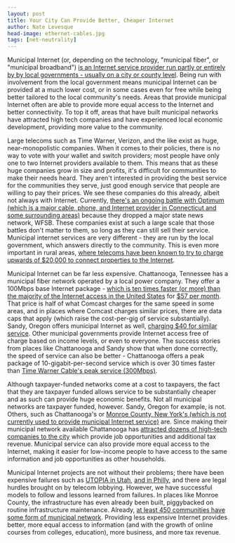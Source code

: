 ```yaml
---
layout: post
title: Your City Can Provide Better, Cheaper Internet
author: Nate Levesque
head-image: ethernet-cables.jpg
tags: [net-neutrality]
---
```


Municipal Internet (or, depending on the technology, "municipal fiber", or "municipal broadband") [is an Internet service provider run partly or entirely by by local governments - usually on a city or county level](https://en.wikipedia.org/wiki/Municipal_broadband). Being run with involvement from the local government means municipal Internet can be provided at a much lower cost, or in some cases even for free while being better tailored to the local community's needs. Areas that provide municipal Internet often are able to provide more equal access to the Internet and better connectivity. To top it off, areas that have built municipal networks have attracted high tech companies and have experienced local economic development, providing more value to the community.

Large telecoms such as Time Warner, Verizon, and the like exist as huge, near-monopolistic companies. When it comes to their policies, there is no way to vote with your wallet and switch providers; most people have only one to two Internet providers available to them. This means that as these huge companies grow in size and profits, it's difficult for communities to make their needs heard. They aren't interested in providing the best service for the communities they serve, just good enough service that people are willing to pay their prices. We see these companies do this already, albeit not always with Internet. Currently, [there's an ongoing battle with Optimum (which is a major cable, phone, and Internet provider in Connecticut and some surrounding areas)](https://consumerist.com/2017/01/18/cable-company-cant-reach-agreement-with-cbs-tells-customers-to-go-stream-it-instead/) because they dropped a major state news network, WFSB. These companies exist at such a large scale that those battles don't matter to them, so long as they can still sell their service. Municipal internet services are very different - they are run by the local government, which answers directly to the community. This is even more important in rural areas, [where telecoms have been known to try to charge upwards of $20,000 to connect properties to the Internet](https://arstechnica.com/information-technology/2014/11/one-mans-failed-quest-to-buy-wired-internet-from-twc-or-verizon/).

Municipal Internet can be far less expensive. Chattanooga, Tennessee has a municipal fiber network operated by a local power company. They offer a 100Mbps base Internet package - [which is ten times faster (or more) than the majority of the Internet access in the United States](https://www.akamai.com/us/en/multimedia/documents/state-of-the-internet/akamai-state-of-the-internet-report-q3-2015.pdf) for [$57 per month](https://epb.com/home-store/internet). That price is half of what Comcast charges for the same speed in some areas, and in places where Comcast charges similar prices, there are data caps that apply (which raise the cost-per-gig of service substantially). Sandy, Oregon offers municipal Internet as well, [charging $40 for similar service](https://arstechnica.com/business/2015/08/how-a-small-city-offers-60-gigabit-fiber-with-no-taxpayer-subsidies/). Other municipal governments provide Internet access free of charge based on income levels, or even to everyone. The success stories from places like Chattanooga and Sandy show that when done correctly, the speed of service can also be better - Chattanooga offers a peak package of 10-gigabit-per-second service which is over 30 times faster than [Time Warner Cable's peak service (300Mbps)](http://www.timewarnercable.com/en/plans-packages/internet/internet-service-plans.html).

Although taxpayer-funded networks come at a cost to taxpayers, the fact that they are taxpayer funded allows service to be substantially cheaper and as such can provide huge economic benefits. Not all municipal networks are taxpayer funded, however. Sandy, Oregon for example, is not. Others, such as Chattanooga's or [Monroe County, New York's (which is not currently used to provide municipal Internet service)](http://www.rochesterfirst.com/news/news/taxpayer-funded-fiber-lines-way-under-capacity/190644358) are. Since making their municipal network available Chattanooga has [attracted dozens of high-tech companies to the city](https://www.thenation.com/article/chattanooga-was-a-typical-post-industrial-city-then-it-began-offering-municipal-broadband/) which provide job opportunities and additional tax revenue. Municipal service can also provide more equal access to the Internet, making it easier for low-income people to have access to the same information and job opportunities as other households.

Municipal Internet projects are not without their problems; there have been expensive failures such as [UTOPIA in Utah](http://www.forbes.com/sites/realspin/2014/07/01/for-taxpayers-broadband-utopia-anything-but/#53909a86405a), [and in Philly](http://technical.ly/philly/2015/03/04/cities-learn-phillys-failed-municipal-broadband-effort/), and there are legal hurdles brought on by telecom lobbying. However, we have successful models to follow and lessons learned from failures. In places like Monroe County, the infrastructure has even already been built, piggybacked on routine infrastructure maintenance. Already, [at least 450 communities have some form of municipal network](https://muninetworks.org/communitymap). Providing less expensive Internet provides better, more equal access to information (and with the growth of online courses from colleges, education), more business, and more tax revenue.
